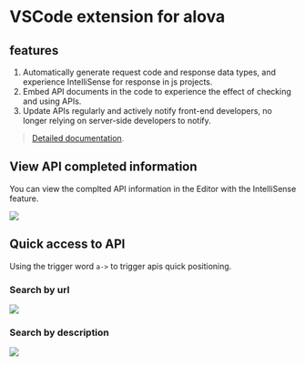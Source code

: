 # VSCode extension for alova

## features

1. Automatically generate request code and response data types, and experience IntelliSense for response in js projects.
2. Embed API documents in the code to experience the effect of checking and using APIs.
3. Update APIs regularly and actively notify front-end developers, no longer relying on server-side developers to notify.

> [Detailed documentation](https://alova.js.org/next/tutorial/getting-started/extension-integration).

## View API completed information

You can view the complted API information in the Editor with the IntelliSense feature.

![](https://alova.js.org/img/vscode-api-doc.png)

## Quick access to API

Using the trigger word `a->` to trigger apis quick positioning.

### Search by url

![](https://alova.js.org/img/vscode-query-with-url.png)

### Search by description

![](https://alova.js.org/img/vscode-query-with-description.png)
